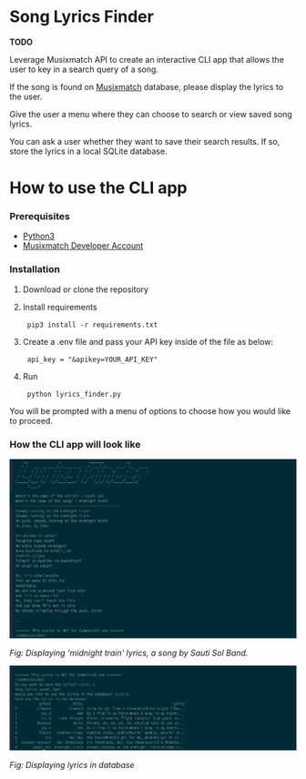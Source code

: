 # Song Lyrics Finder

**TODO**

Leverage Musixmatch API to create an interactive CLI app that allows the user to key in
a search query of a song.

If the song is found on [Musixmatch](https://developer.musixmatch.com/documentation) database, please display
the lyrics to the user.

Give the user a menu where they can choose to search or view saved song lyrics.

You can ask a user whether they want to save their search results. If so, store the lyrics
in a local SQLite database.


# How to use the CLI app


### Prerequisites

* [Python3](http://www.python.org/downloads)
* [Musixmatch Developer Account](https://developer.musixmatch.com/)

### Installation

1. Download or clone the repository

2. Install requirements
    
        pip3 install -r requirements.txt


3. Create a .env file and pass your  API key inside of the file as below:

        api_key = "&apikey=YOUR_API_KEY"        

4. Run 

        python lyrics_finder.py

You will be prompted with a  menu of options to choose how you would like to proceed.

### How  the CLI app  will look like

![Fig: showing the screenshot of the CLI](./reu.png)

*Fig: Displaying 'midnight train' lyrics, a song by Sauti Sol Band.*


![Fig: showing the screenshot of the lyrics in database](./fos.png)

*Fig: Displaying lyrics in database*